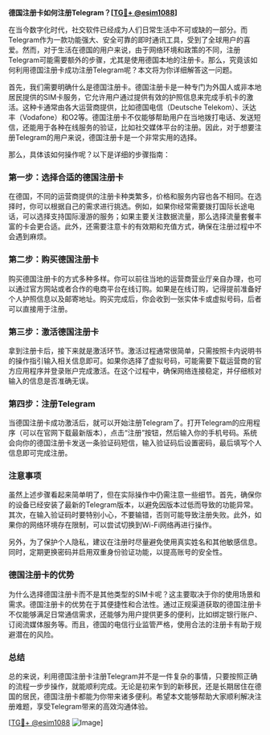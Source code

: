 **德国注册卡如何注册Telegram？[[TG💪+ @esim1088](https://t.me/s/esim1088)]**

在当今数字化时代，社交软件已经成为人们日常生活中不可或缺的一部分。而Telegram作为一款功能强大、安全可靠的即时通讯工具，受到了全球用户的喜爱。然而，对于生活在德国的用户来说，由于网络环境和政策的不同，注册Telegram可能需要额外的步骤，尤其是使用德国本地的注册卡。那么，究竟该如何利用德国注册卡成功注册Telegram呢？本文将为你详细解答这一问题。

首先，我们需要明确什么是德国注册卡。德国注册卡是一种专门为外国人或非本地居民提供的SIM卡服务，它允许用户通过提供有效的护照信息来完成手机卡的激活。这种卡通常由各大运营商提供，比如德国电信（Deutsche Telekom）、沃达丰（Vodafone）和O2等。德国注册卡不仅能够帮助用户在当地拨打电话、发送短信，还能用于各种在线服务的验证，比如社交媒体平台的注册。因此，对于想要注册Telegram的用户来说，德国注册卡是一个非常实用的选择。

那么，具体该如何操作呢？以下是详细的步骤指南：

### 第一步：选择合适的德国注册卡

在德国，不同的运营商提供的注册卡种类繁多，价格和服务内容也各不相同。在选择时，你可以根据自己的需求进行挑选。例如，如果你经常需要拨打国际长途电话，可以选择支持国际漫游的服务；如果主要关注数据流量，那么选择流量套餐丰富的卡会更合适。此外，还需要注意卡的有效期和充值方式，确保在注册过程中不会遇到麻烦。

### 第二步：购买德国注册卡

购买德国注册卡的方式多种多样。你可以前往当地的运营商营业厅亲自办理，也可以通过官方网站或者合作的电商平台在线订购。如果是在线订购，记得提前准备好个人护照信息以及邮寄地址。购买完成后，你会收到一张实体卡或虚拟号码，后者可以直接用于注册。

### 第三步：激活德国注册卡

拿到注册卡后，接下来就是激活环节。激活过程通常很简单，只需按照卡内说明书的操作指引输入相关信息即可。如果你选择了虚拟号码，可能需要下载运营商的官方应用程序并登录账户完成激活。在这个过程中，确保网络连接稳定，并仔细核对输入的信息是否准确无误。

### 第四步：注册Telegram

当德国注册卡成功激活后，就可以开始注册Telegram了。打开Telegram的应用程序（可以在官网下载最新版本），点击“注册”按钮，然后输入你的手机号码。系统会向你的德国注册卡发送一条验证码短信，输入验证码后设置密码，最后填写个人信息即可完成注册。

### 注意事项

虽然上述步骤看起来简单明了，但在实际操作中仍需注意一些细节。首先，确保你的设备已经安装了最新的Telegram版本，以避免因版本过低而导致的功能异常。其次，在输入验证码时要特别小心，不要输错，否则可能导致注册失败。此外，如果你的网络环境存在限制，可以尝试切换到Wi-Fi网络再进行操作。

另外，为了保护个人隐私，建议在注册时尽量避免使用真实姓名和其他敏感信息。同时，定期更换密码并启用双重身份验证功能，以提高账号的安全性。

### 德国注册卡的优势

为什么选择德国注册卡而不是其他类型的SIM卡呢？这主要取决于你的使用场景和需求。德国注册卡的优势在于其便捷性和合法性。通过正规渠道获取的德国注册卡不仅能够满足日常通信需求，还能够为用户提供更多的便利，比如绑定银行账户、订阅流媒体服务等。而且，德国的电信行业监管严格，使用合法的注册卡有助于规避潜在的风险。

### 总结

总的来说，利用德国注册卡注册Telegram并不是一件复杂的事情，只要按照正确的流程一步步操作，就能顺利完成。无论是初来乍到的新移民，还是长期居住在德国的居民，德国注册卡都能为你带来诸多便利。希望本文能够帮助大家顺利解决注册难题，享受Telegram带来的高效沟通体验。

[[TG💪+ @esim1088](https://t.me/s/esim1088) ![Image](https://i.postimg.cc/4NQfJmqS/Snipaste-2025-05-13-00-14-12.png)]